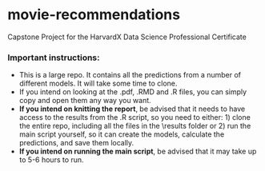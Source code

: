 # movie-recommendations
Capstone Project for the HarvardX Data Science Professional Certificate

### Important instructions:

* This is a large repo. It contains all the predictions from a number of different models. It will take some time to clone.
* If you intend on looking at the .pdf, .RMD and .R files, you can simply copy and open them any way you want.
* **If you intend on knitting the report**, be advised that it needs to have access to the results from the .R script, so you need to either: 1) clone the entire repo, including all the files in the \results folder or 2) run the main script yourself, so it can create the models, calculate the predictions, and save them locally.
* **If you intend on running the main script**, be advised that it may take up to 5-6 hours to run.
